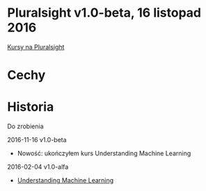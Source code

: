 ﻿# Pluralsight v1.0-beta, 16 listopad 2016
[Kursy na Pluralsight](https://app.pluralsight.com/library/courses/understanding-machine-learning/table-of-contents)

# Cechy

# Historia

Do zrobienia

2016-11-16 v1.0-beta

* Nowość: ukończyłem kurs Understanding Machine Learning

2016-02-04 v1.0-alfa

* [Understanding Machine Learning](https://app.pluralsight.com/library/courses/understanding-machine-learning/table-of-contents)
